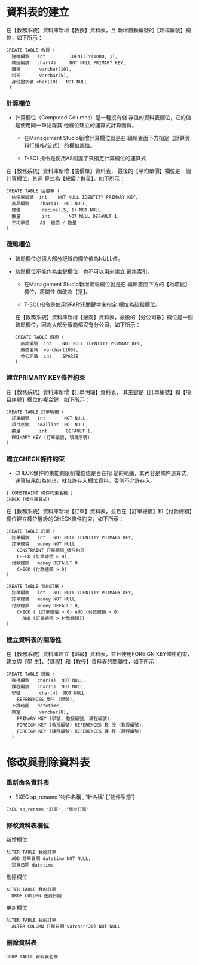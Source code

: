 # 資料表的建立 

在【教務系統】資料庫新增【教授】資料表，且 新增自動編號的【建檔編號】欄位，如下所示： 

```
CREATE TABLE 教授 (    
  建檔編號   int         IDENTITY(1000, 1),
  教授編號   char(4)     NOT NULL PRIMARY KEY, 
  職稱       varchar(10), 
  科系       varchar(5),
  身份證字號 char(10)   NOT NULL 
 ) 
```

### 計算欄位

* 計算欄位（Computed Columns）是一種沒有儲 存值的資料表欄位，它的值是使用同一筆記錄其 他欄位建立的運算式計算而得。
  
  * 在Management Studio新增計算欄位就是在 編輯畫面下方指定【計算資料行規格/公式】 的欄位屬性。

  * T-SQL指令是使用AS關鍵字來指定計算欄位的運算式
  
在【教務系統】資料庫新增【估價單】資料表， 最後的【平均單價】欄位是一個計算欄位，其運 算式為【總價 / 數量】，如下所示： 
```
CREATE TABLE 估價單 (    
  估價單編號  int    NOT NULL IDENTITY PRIMARY KEY,    
  產品編號    char(4)  NOT NULL,    
  總價        decimal(5, 1) NOT NULL,    
  數量        int       NOT NULL DEFAULT 1,    
  平均單價    AS  總價 / 數量 
) 
```

### 疏鬆欄位

* 疏鬆欄位必須大部分記錄的欄位值為NULL值。

* 疏鬆欄位不能作為主鍵欄位，也不可以用來建立 叢集索引。 

  * 在Management Studio新增疏鬆欄位就是在 編輯畫面下方的【為疏鬆】欄位，將屬性 值改為【是】。 
  
  * T-SQL指令是使用SPARSE關鍵字來指定 欄位為疏鬆欄位。 
  
  在【教務系統】資料庫新增【廠商】資料表，最後的【分公司數】欄位是一個疏鬆欄位，因為大部分廠商都沒有分公司，如下所示：
  ```
  CREATE TABLE 廠商 (   
    廠商編號  int    NOT NULL IDENTITY PRIMARY KEY,     
    廠商名稱  varchar(100),    
    分公司數  int    SPARSE 
  ) 
  ```
  
### 建立PRIMARY KEY條件約束
  
在【教務系統】資料庫新增【訂單明細】資料表， 其主鍵是【訂單編號】和【項目序號】欄位的複合鍵，如下所示： 

```
CREATE TABLE 訂單明細 (    
  訂單編號   int       NOT NULL,     
  項目序號   smallint  NOT NULL,    
  數量       int       DEFAULT 1,    
  PRIMARY KEY (訂單編號, 項目序號) 
)
```

### 建立CHECK條件約束

* CHECK條件約束能夠限制欄位值是否在指 定的範圍，其內容是條件運算式，運算結果如為true，就允許存入欄位資料，否則不允許存入。 
```
[ CONSTRAINT 條件約束名稱 ] 
CHECK (條件運算式)
```

在【教務系統】資料庫新增【訂單】資料表，並且在【訂單總價】和【付款總額】欄位建立欄位層級的CHECK條件約束，如下所示： 
```
CREATE TABLE 訂單 (    
  訂單編號   int   NOT NULL IDENTITY PRIMARY KEY,     
  訂單總價   money NOT NULL         
    CONSTRAINT 訂單總價_條件約束        
    CHECK (訂單總價 > 0),    
  付款總額   money DEFAULT 0   
    CHECK (付款總額 > 0) 
)
```

```
CREATE TABLE 我的訂單 (    
  訂單編號   int   NOT NULL IDENTITY PRIMARY KEY,     
  訂單總價   money NOT NULL,    
  付款總額   money DEFAULT 0,    
    CHECK ( (訂單總價 > 0) AND (付款總額 > 0)              
      AND (訂單總價 > 付款總額)) 
) 
```

### 建立資料表的關聯性

在【教務系統】資料庫建立【班級】資料表，並且使用FOREIGN KEY條件約束，建立與【學 生】、【課程】和【教授】資料表的關聯性，如下所示：

```
CREATE TABLE 班級 (    
  教授編號   char(4)  NOT NULL,    
  課程編號   char(5)  NOT NULL,   
  學號       char(4)  NOT NULL               
    REFERENCES 學生 (學號),    
  上課時間   datetime,    
  教室       varchar(8),   
    PRIMARY KEY (學號, 教授編號, 課程編號),  
    FOREIGN KEY (教授編號) REFERENCES 教 授 (教授編號),   
    FOREIGN KEY (課程編號) REFERENCES 課 程 (課程編號) 
  ) 
```

# 修改與刪除資料表 

### 重新命名資料表 

* EXEC sp_rename '物件名稱', '新名稱' [,'物件型態'] 

`EXEC sp_rename '訂單', '學校訂單' `
  
### 修改資料表欄位

新增欄位
```
ALTER TABLE 我的訂單    
  ADD 訂單日期 datetime NOT NULL,         
  送貨日期 datetime 
```

刪除欄位
```
ALTER TABLE 我的訂單    
  DROP COLUMN 送貨日期 
```

更新欄位
```
ALTER TABLE 我的訂單    
  ALTER COLUMN 訂單日期 varchar(20) NOT NULL 
```

### 刪除資料表

`DROP TABLE 資料表名稱 `


